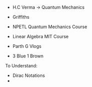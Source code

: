 - H.C Verma -> Quantum Mechanics
- Griffiths 

- NPETL Quantum Mechanics Course
- Linear Algebra MIT Course

- Parth G Vlogs
- 3 Blue 1 Brown

To Understand:
- Dirac Notations
- 
